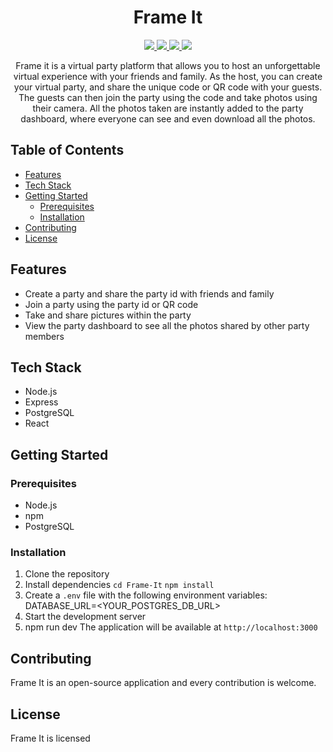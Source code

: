 <h1 align="center">Frame It</h1>

<p align="center">
  <a href="#">
    <img src="https://img.shields.io/badge/Node.js-brightgreen" />
  </a>
  <a href="#">
    <img src="https://img.shields.io/badge/Express-brightgreen" />
  </a>
  <a href="#">
    <img src="https://img.shields.io/badge/PostgreSQL-brightgreen" />
  </a>
  <a href="#">
    <img src="https://img.shields.io/badge/React-brightgreen" />
  </a>
</p>

<p align="center">
  Frame it is a virtual party platform that allows you to host an unforgettable virtual experience with your friends and family.
  As the host, you can create your virtual party, and share the unique code or QR code with your guests. The guests can then join the party using the
  code and take photos using their camera. All the photos taken are instantly added to the party dashboard, where everyone can see and even download all
  the photos.
</p>

## Table of Contents
- [Features](#features)
- [Tech Stack](#tech-stack)
- [Getting Started](#getting-started)
  - [Prerequisites](#prerequisites)
  - [Installation](#installation)
- [Contributing](#contributing)
- [License](#license)

## Features
- Create a party and share the party id with friends and family
- Join a party using the party id or QR code
- Take and share pictures within the party
- View the party dashboard to see all the photos shared by other party members

## Tech Stack
- Node.js
- Express
- PostgreSQL
- React

## Getting Started

### Prerequisites
- Node.js
- npm
- PostgreSQL

### Installation
1. Clone the repository
2. Install dependencies
`cd Frame-It`
`npm install`
3. Create a `.env` file with the following environment variables:
DATABASE_URL=<YOUR_POSTGRES_DB_URL>
4. Start the development server
5. npm run dev
The application will be available at `http://localhost:3000`

## Contributing
Frame It is an open-source application and every contribution is welcome.

## License
Frame It is licensed

